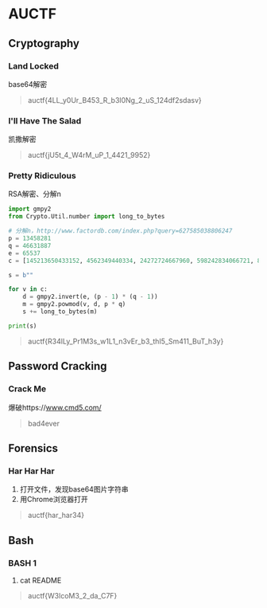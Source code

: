 # AUCTF

## Cryptography

### Land Locked

base64解密

> auctf{4LL_y0Ur_B453_R_b3l0Ng_2_uS_124df2sdasv}

### I'll Have The Salad

凯撒解密

>  auctf{jU5t_4_W4rM_uP_1_4421_9952}

### Pretty Ridiculous

RSA解密、分解n

```python
import gmpy2
from Crypto.Util.number import long_to_bytes

# 分解n，http://www.factordb.com/index.php?query=627585038806247
p = 13458281
q = 46631887
e = 65537
c = [145213650433152, 4562349440334, 24272724667960, 598242834066721, 89584939111364, 426756492371444, 511701778613016, 551732685650248, 296367799892003, 63113462897284, 198510931603899, 321201931522255, 401044612595398, 542697603423052, 213898535689643, 275839755798105, 185841409622217, 551732685650248, 121188708737752, 401044612595398, 512808963720303, 275839755798105, 198510931603899, 275839755798105, 401044612595398, 174484844253615, 551732685650248, 174486913717420, 575163265381617, 213898535689643, 401044612595398, 49103824223436, 551732685650248, 401044612595398, 598242834066721, 202722428784490, 306606077829794, 53801100921263, 401044612595398, 184805755675232, 405971446461049, 296367799892003, 275839755798105, 275839755798105, 401044612595398, 358054299396778, 4562349440334, 320837325468842, 401044612595398, 202722428784490, 551732685650248, 321201931522255, 228350651363859]

s = b""

for v in c:
    d = gmpy2.invert(e, (p - 1) * (q - 1))
    m = gmpy2.powmod(v, d, p * q)
    s += long_to_bytes(m)

print(s)
```

> auctf{R34lLy_Pr1M3s_w1L1_n3vEr_b3_thI5_Sm411_BuT_h3y}

## Password Cracking

### Crack Me

爆破https://www.cmd5.com/

> bad4ever

## Forensics

### Har Har Har

1. 打开文件，发现base64图片字符串
2. 用Chrome浏览器打开

> auctf{har_har34}

## Bash

### BASH 1

1. cat README

> auctf{W3lcoM3_2_da_C7F}